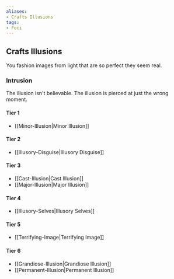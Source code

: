 ```yaml
---
aliases:
- Crafts Illusions
tags:
- Foci
---
```


  
## Crafts Illusions  
You fashion images from light that are so perfect they seem real.  
 ### Intrusion  
The illusion isn't believable. The illusion is pierced at just the wrong moment.   
#### Tier 1    
* [[Minor-Illusion|Minor Illusion]]  
#### Tier 2    
* [[Illusory-Disguise|Illusory Disguise]]  
#### Tier 3    
  - [[Cast-Illusion|Cast Illusion]]  
  - [[Major-Illusion|Major Illusion]]  
#### Tier 4    
* [[Illusory-Selves|Illusory Selves]]  
#### Tier 5    
* [[Terrifying-Image|Terrifying Image]]  
#### Tier 6    
  - [[Grandiose-Illusion|Grandiose Illusion]]  
  - [[Permanent-Illusion|Permanent Illusion]]